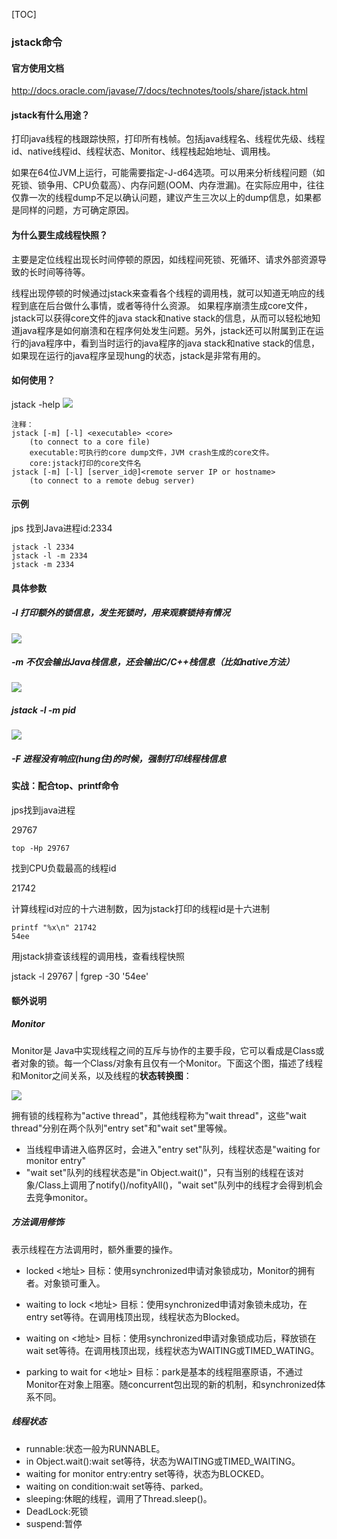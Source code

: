 [TOC]

### jstack命令

#### 官方使用文档

http://docs.oracle.com/javase/7/docs/technotes/tools/share/jstack.html

#### jstack有什么用途？

打印java线程的栈跟踪快照，打印所有栈帧。包括java线程名、线程优先级、线程id、native线程id、线程状态、Monitor、线程栈起始地址、调用栈。

如果在64位JVM上运行，可能需要指定-J-d64选项。可以用来分析线程问题（如死锁、锁争用、CPU负载高）、内存问题(OOM、内存泄漏)。在实际应用中，往往仅靠一次的线程dump不足以确认问题，建议产生三次以上的dump信息，如果都是同样的问题，方可确定原因。

#### 为什么要生成线程快照？

主要是定位线程出现长时间停顿的原因，如线程间死锁、死循环、请求外部资源导致的长时间等待等。

线程出现停顿的时候通过jstack来查看各个线程的调用栈，就可以知道无响应的线程到底在后台做什么事情，或者等待什么资源。 如果程序崩溃生成core文件，jstack可以获得core文件的java stack和native stack的信息，从而可以轻松地知道java程序是如何崩溃和在程序何处发生问题。另外，jstack还可以附属到正在运行的java程序中，看到当时运行的java程序的java stack和native stack的信息，如果现在运行的java程序呈现hung的状态，jstack是非常有用的。

#### 如何使用？

jstack -help
![](https://raw.githubusercontent.com/tinyivc/tinyivc.github.io/master/img/jstack-help.jpg)

```shell
注释：
jstack [-m] [-l] <executable> <core>
    (to connect to a core file)
    executable:可执行的core dump文件，JVM crash生成的core文件。
    core:jstack打印的core文件名
jstack [-m] [-l] [server_id@]<remote server IP or hostname>
    (to connect to a remote debug server)
```

#### 示例

jps
找到Java进程id:2334

```shell
jstack -l 2334
jstack -l -m 2334
jstack -m 2334
```

#### 具体参数
##### -l  打印额外的锁信息，发生死锁时，用来观察锁持有情况

![](https://raw.githubusercontent.com/tinyivc/tinyivc.github.io/master/img/jstack-l.jpg)

##### -m  不仅会输出Java栈信息，还会输出C/C++栈信息（比如native方法）
![](https://raw.githubusercontent.com/tinyivc/tinyivc.github.io/master/img/jstack-m.jpg)

##### jstack -l -m pid

![](https://raw.githubusercontent.com/tinyivc/tinyivc.github.io/master/img/jstack-l-m.jpg)

##### -F  进程没有响应(hung住)的时候，强制打印线程栈信息
#### 实战：配合top、printf命令

jps找到java进程

29767

```shell
top -Hp 29767
```

找到CPU负载最高的线程id

21742

计算线程id对应的十六进制数，因为jstack打印的线程id是十六进制

```shell
printf "%x\n" 21742
54ee
```

用jstack排查该线程的调用栈，查看线程快照

jstack -l 29767 | fgrep -30 '54ee'

#### 额外说明

##### Monitor

Monitor是 Java中实现线程之间的互斥与协作的主要手段，它可以看成是Class或者对象的锁。每一个Class/对象有且仅有一个Monitor。下面这个图，描述了线程和Monitor之间关系，以及线程的**状态转换图**：

![](https://raw.githubusercontent.com/tinyivc/tinyivc.github.io/master/img/java-monitor.bmp)

拥有锁的线程称为"active thread"，其他线程称为"wait thread"，这些"wait thread"分别在两个队列"entry set"和"wait set"里等候。

- 当线程申请进入临界区时，会进入"entry set"队列，线程状态是"waiting for monitor entry"
- "wait set"队列的线程状态是"in Object.wait()"，只有当别的线程在该对象/Class上调用了notify()/nofityAll()，"wait set"队列中的线程才会得到机会去竞争monitor。


##### 方法调用修饰

表示线程在方法调用时，额外重要的操作。

- locked <地址> 目标：使用synchronized申请对象锁成功，Monitor的拥有者。对象锁可重入。
- waiting to lock <地址> 目标：使用synchronized申请对象锁未成功，在entry set等待。在调用栈顶出现，线程状态为Blocked。

- waiting on <地址> 目标：使用synchronized申请对象锁成功后，释放锁在wait set等待。在调用栈顶出现，线程状态为WAITING或TIMED_WATING。

- parking to wait for <地址> 目标：park是基本的线程阻塞原语，不通过Monitor在对象上阻塞。随concurrent包出现的新的机制，和synchronized体系不同。

##### 线程状态

- runnable:状态一般为RUNNABLE。
- in Object.wait():wait set等待，状态为WAITING或TIMED_WAITING。
- waiting for monitor entry:entry set等待，状态为BLOCKED。
- waiting on condition:wait set等待、parked。
- sleeping:休眠的线程，调用了Thread.sleep()。
- DeadLock:死锁
- suspend:暂停


